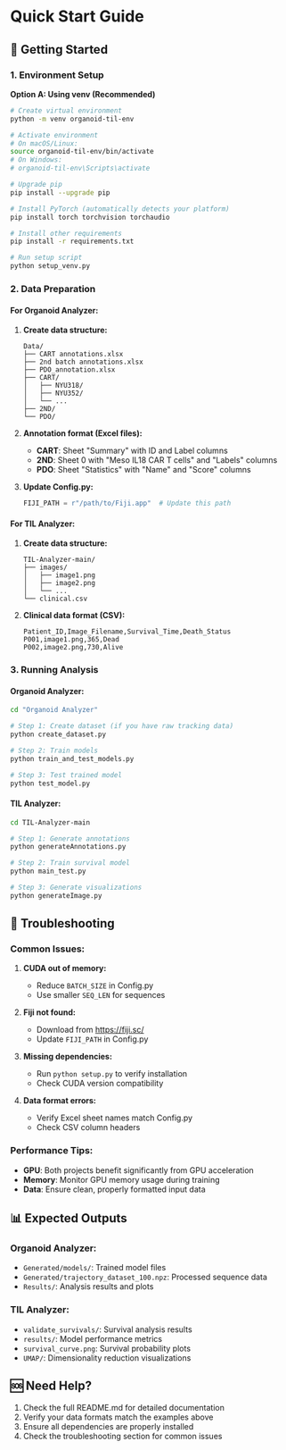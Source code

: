 # Quick Start Guide

## 🚀 Getting Started

### 1. Environment Setup

**Option A: Using venv (Recommended)**
```bash
# Create virtual environment
python -m venv organoid-til-env

# Activate environment
# On macOS/Linux:
source organoid-til-env/bin/activate
# On Windows:
# organoid-til-env\Scripts\activate

# Upgrade pip
pip install --upgrade pip

# Install PyTorch (automatically detects your platform)
pip install torch torchvision torchaudio

# Install other requirements
pip install -r requirements.txt

# Run setup script
python setup_venv.py
```

### 2. Data Preparation

#### For Organoid Analyzer:
1. **Create data structure:**
   ```
   Data/
   ├── CART annotations.xlsx
   ├── 2nd batch annotations.xlsx
   ├── PDO_annotation.xlsx
   ├── CART/
   │   ├── NYU318/
   │   ├── NYU352/
   │   └── ...
   ├── 2ND/
   └── PDO/
   ```

2. **Annotation format (Excel files):**
   - **CART**: Sheet "Summary" with ID and Label columns
   - **2ND**: Sheet 0 with "Meso IL18 CAR T cells" and "Labels" columns
   - **PDO**: Sheet "Statistics" with "Name" and "Score" columns

3. **Update Config.py:**
   ```python
   FIJI_PATH = r"/path/to/Fiji.app"  # Update this path
   ```

#### For TIL Analyzer:
1. **Create data structure:**
   ```
   TIL-Analyzer-main/
   ├── images/
   │   ├── image1.png
   │   ├── image2.png
   │   └── ...
   └── clinical.csv
   ```

2. **Clinical data format (CSV):**
   ```csv
   Patient_ID,Image_Filename,Survival_Time,Death_Status
   P001,image1.png,365,Dead
   P002,image2.png,730,Alive
   ```

### 3. Running Analysis

#### Organoid Analyzer:
```bash
cd "Organoid Analyzer"

# Step 1: Create dataset (if you have raw tracking data)
python create_dataset.py

# Step 2: Train models
python train_and_test_models.py

# Step 3: Test trained model
python test_model.py
```

#### TIL Analyzer:
```bash
cd TIL-Analyzer-main

# Step 1: Generate annotations
python generateAnnotations.py

# Step 2: Train survival model
python main_test.py

# Step 3: Generate visualizations
python generateImage.py
```

## 🔧 Troubleshooting

### Common Issues:

1. **CUDA out of memory:**
   - Reduce `BATCH_SIZE` in Config.py
   - Use smaller `SEQ_LEN` for sequences

2. **Fiji not found:**
   - Download from https://fiji.sc/
   - Update `FIJI_PATH` in Config.py

3. **Missing dependencies:**
   - Run `python setup.py` to verify installation
   - Check CUDA version compatibility

4. **Data format errors:**
   - Verify Excel sheet names match Config.py
   - Check CSV column headers

### Performance Tips:

- **GPU**: Both projects benefit significantly from GPU acceleration
- **Memory**: Monitor GPU memory usage during training
- **Data**: Ensure clean, properly formatted input data

## 📊 Expected Outputs

### Organoid Analyzer:
- `Generated/models/`: Trained model files
- `Generated/trajectory_dataset_100.npz`: Processed sequence data
- `Results/`: Analysis results and plots

### TIL Analyzer:
- `validate_survivals/`: Survival analysis results
- `results/`: Model performance metrics
- `survival_curve.png`: Survival probability plots
- `UMAP/`: Dimensionality reduction visualizations

## 🆘 Need Help?

1. Check the full README.md for detailed documentation
2. Verify your data formats match the examples above
3. Ensure all dependencies are properly installed
4. Check the troubleshooting section for common issues
